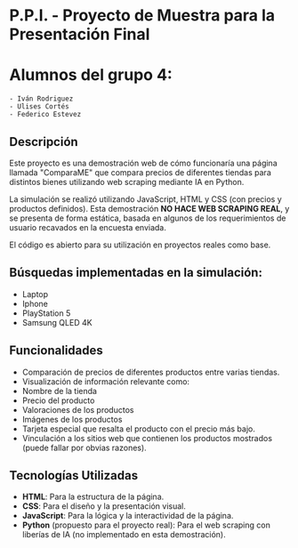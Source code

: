 # P.P.I. - Proyecto de Muestra para la Presentación Final

# Alumnos del grupo 4:

    - Iván Rodriguez
    - Ulises Cortés
    - Federico Estevez
    

## Descripción

Este proyecto es una demostración web de cómo funcionaría una página llamada "ComparaME" que compara precios de diferentes tiendas para distintos bienes utilizando web scraping mediante IA en Python. 

La simulación se realizó utilizando JavaScript, HTML y CSS (con precios y productos definidos). Esta demostración **NO HACE WEB SCRAPING REAL**, y se presenta de forma estática, basada en algunos de los requerimientos de usuario recavados en la encuesta enviada.

El código es abierto para su utilización en proyectos reales como base.

## Búsquedas implementadas en la simulación:

- Laptop
- Iphone
- PlayStation 5
- Samsung QLED 4K

## Funcionalidades

  - Comparación de precios de diferentes productos entre varias tiendas.
  - Visualización de información relevante como:
  - Nombre de la tienda
  - Precio del producto
  - Valoraciones de los productos
  - Imágenes de los productos
  - Tarjeta especial que resalta el producto con el precio más bajo.
  - Vinculación a los sitios web que contienen los productos mostrados (puede fallar por obvias razones).

## Tecnologías Utilizadas

- **HTML**: Para la estructura de la página.
- **CSS**: Para el diseño y la presentación visual.
- **JavaScript**: Para la lógica y la interactividad de la página.
- **Python** (propuesto para el proyecto real): Para el web scraping con liberías de IA (no implementado en esta demostración).

